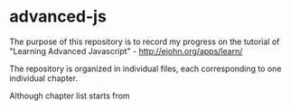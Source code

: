 advanced-js
===========

The purpose of this repository is to record my progress on the tutorial of "Learning Advanced Javascript" - http://ejohn.org/apps/learn/

The repository is organized in individual files, each corresponding to one individual chapter.

Although chapter list starts from 
